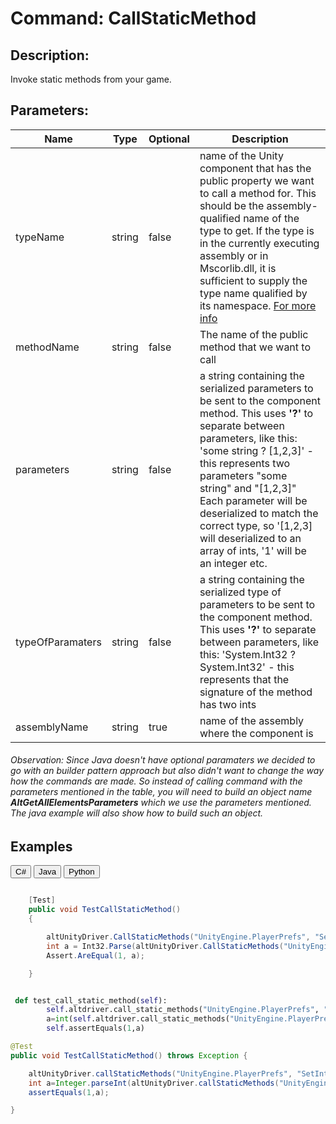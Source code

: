 # Command: CallStaticMethod

## Description:

Invoke static methods from your game.

## Parameters:

|      Name       |     Type      | Optional | Description |
| --------------- | ------------- | -------- | ----------- |
| typeName      |     string    |   false   | name of the Unity component that has the public property we want to call a method for. This should be the assembly-qualified name of the type to get. If the type is in the currently executing assembly or in Mscorlib.dll, it is sufficient to supply the type name qualified by its namespace. [For more info](https://msdn.microsoft.com/en-us/library/w3f99sx1(v=vs.110).aspx )|
| methodName      |     string    |   false   |   The name of the public method that we want to call |
| parameters      |     string    |   false   |   a string containing the serialized parameters to be sent to the component method. This uses **'?'** to separate between parameters, like this: 'some string ? [1,2,3]' - this represents two parameters "some string" and "[1,2,3]" Each parameter will be deserialized to match the correct type, so '[1,2,3] will deserialized to an array of ints, '1' will be an integer etc.|
| typeOfParamaters      |     string    |   false   |  a string containing the serialized type of parameters to be sent to the component method. This uses **'?'** to separate between parameters, like this: 'System.Int32 ? System.Int32' - this represents that the signature of the method has two ints |
| assemblyName  | string | true | name of the assembly where the component is |

###### Observation: Since Java doesn't have optional paramaters we decided to go with an builder pattern approach but also didn't want to change the way how the commands are made. So instead of calling command with the parameters mentioned in the table, you will need to build an object name **AltGetAllElementsParameters** which we use the parameters mentioned. The java example will also show how to build such an object.

## Examples
<!-- Language Specific -->
<div>
    <button class="language-btn active">C#</button>
    <button class="language-btn">Java</button>
    <button class="language-btn">Python</button>
</div>
<div id="language-c" class="languageContent" markdown=1 style="display:block;">

``` c#

    [Test]
    public void TestCallStaticMethod()
    {

        altUnityDriver.CallStaticMethods("UnityEngine.PlayerPrefs", "SetInt", "Test?1");
        int a = Int32.Parse(altUnityDriver.CallStaticMethods("UnityEngine.PlayerPrefs", "GetInt", "Test?2"));
        Assert.AreEqual(1, a);

    }

```

</div>
<div id="language-python" class="languageContent" markdown=1>

``` python

 def test_call_static_method(self):
        self.altdriver.call_static_methods("UnityEngine.PlayerPrefs", "SetInt","Test?1",assembly="UnityEngine.CoreModule")
        a=int(self.altdriver.call_static_methods("UnityEngine.PlayerPrefs", "GetInt", "Test?2",assembly="UnityEngine.CoreModule"))
        self.assertEquals(1,a)

```

</div>
<div id="language-java" class="languageContent" markdown=1>

``` java
@Test
public void TestCallStaticMethod() throws Exception {

    altUnityDriver.callStaticMethods("UnityEngine.PlayerPrefs", "SetInt","Test?1");
    int a=Integer.parseInt(altUnityDriver.callStaticMethods("UnityEngine.PlayerPrefs", "GetInt", "Test?2"));
    assertEquals(1,a);

}
```
</div>
